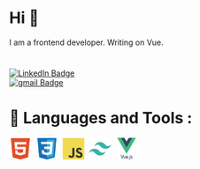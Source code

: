 # Hi :wave:
I am a frontend developer. Writing on Vue.
#
<div id="badges" class="btn" >
  <a href="https://www.linkedin.com/in/artsergienko/">
    <img src="https://img.shields.io/badge/LinkedIn-blue?style=for-the-badge&logo=linkedin&logoColor=white" alt="LinkedIn Badge"/>
  </a>
  <a href="mailto:artem.k.sergienko@gmail.com">
    <img src="https://camo.githubusercontent.com/96016e7f760b5b0c8cec17903ed5f1d45e047dc82867619a3012b98d2e9b256e/68747470733a2f2f696d672e736869656c64732e696f2f62616467652f6d61696c2532302d626c61636b3f267374796c653d666f722d7468652d6261646765266c6f676f3d676d61696c266c6f676f436f6c6f723d7768697465" alt="gmail Badge"/>
  </a>
</div>

# :wrench: Languages and Tools :
<div>
  <img src="https://github.com/devicons/devicon/blob/master/icons/html5/html5-plain.svg" title="Html" alt="Html" width="40" height="40"/>&nbsp;
  <img src="https://github.com/devicons/devicon/blob/master/icons/css3/css3-original.svg" title="Css" alt="Css" width="40" height="40"/>&nbsp;
  <img src="https://github.com/devicons/devicon/blob/master/icons/javascript/javascript-original.svg" title="JS" alt="JS" width="40" height="40"/>&nbsp;
  <img src="https://github.com/devicons/devicon/blob/master/icons/tailwindcss/tailwindcss-plain.svg" title="tailwind" alt="tailwind" width="40" height="40"/>&nbsp;
  <img src="https://github.com/devicons/devicon/blob/master/icons/vuejs/vuejs-original-wordmark.svg" title="VueJS" alt="VueJS" width="40" height="40"/>&nbsp;
</div>

<style> 
  .btn {
  display: flex; 
  flex-direction: column;
  }
  </style>
